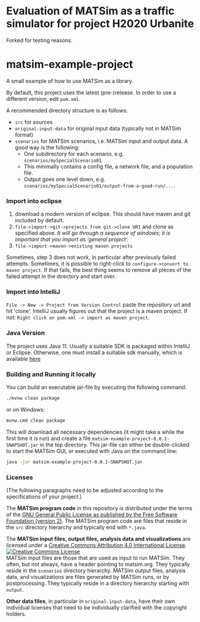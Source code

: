 # Evaluation of MATSim as a traffic simulator for project H2020 Urbanite

Forked for testing reasons.

# matsim-example-project

A small example of how to use MATSim as a library.

By default, this project uses the latest (pre-)release. In order to use a different version, edit `pom.xml`.

A recommended directory structure is as follows:
* `src` for sources
* `original-input-data` for original input data (typically not in MATSim format)
* `scenarios` for MATSim scenarios, i.e. MATSim input and output data.  A good way is the following:
  * One subdirectory for each scenario, e.g. `scenarios/mySpecialScenario01`.
  * This minimally contains a config file, a network file, and a population file.
  * Output goes one level down, e.g. `scenarios/mySpecialScenario01/output-from-a-good-run/...`.
  
  
### Import into eclipse

1. download a modern version of eclipse. This should have maven and git included by default.
1. `file->import->git->projects from git->clone URI` and clone as specified above.  _It will go through a 
sequence of windows; it is important that you import as 'general project'._
1. `file->import->maven->existing maven projects`

Sometimes, step 3 does not work, in particular after previously failed attempts.  Sometimes, it is possible to
right-click to `configure->convert to maven project`.  If that fails, the best thing seems to remove all 
pieces of the failed attempt in the directory and start over.

### Import into IntelliJ

`File -> New -> Project from Version Control` paste the repository url and hit 'clone'. IntelliJ usually figures out
that the project is a maven project. If not: `Right click on pom.xml -> import as maven project`.

### Java Version

The project uses Java 11. Usually a suitable SDK is packaged within IntelliJ or Eclipse. Otherwise, one must install a 
suitable sdk manually, which is available [here](https://openjdk.java.net/)

### Building and Running it locally

You can build an executable jar-file by executing the following command:

```sh
./mvnw clean package
```

or on Windows:

```sh
mvnw.cmd clean package
```

This will download all necessary dependencies (it might take a while the first time it is run) and create a file `matsim-example-project-0.0.1-SNAPSHOT.jar` in the top directory. This jar-file can either be double-clicked to start the MATSim GUI, or executed with Java on the command line:

```sh
java -jar matsim-example-project-0.0.1-SNAPSHOT.jar
```



### Licenses
(The following paragraphs need to be adjusted according to the specifications of your project.)

The **MATSim program code** in this repository is distributed under the terms of the [GNU General Public License as published by the Free Software Foundation (version 2)](https://www.gnu.org/licenses/old-licenses/gpl-2.0.en.html). The MATSim program code are files that reside in the `src` directory hierarchy and typically end with `*.java`.

The **MATSim input files, output files, analysis data and visualizations** are licensed under a <a rel="license" href="http://creativecommons.org/licenses/by/4.0/">Creative Commons Attribution 4.0 International License</a>.
<a rel="license" href="http://creativecommons.org/licenses/by/4.0/"><img alt="Creative Commons License" style="border-width:0" src="https://i.creativecommons.org/l/by/4.0/80x15.png" /></a><br /> MATSim input files are those that are used as input to run MATSim. They often, but not always, have a header pointing to matsim.org. They typically reside in the `scenarios` directory hierarchy. MATSim output files, analysis data, and visualizations are files generated by MATSim runs, or by postprocessing.  They typically reside in a directory hierarchy starting with `output`.

**Other data files**, in particular in `original-input-data`, have their own individual licenses that need to be individually clarified with the copyright holders.
